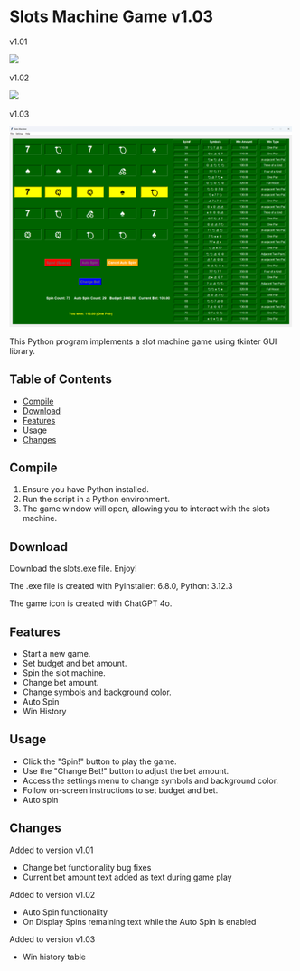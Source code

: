 # Slots Machine Game v1.03

v1.01

<div>
<img src="https://github.com/yourdanov/Slots/blob/main/slots_v101.png" width="500px"</img>
</div>

<picture>
  <source media="(prefers-color-scheme: dark)" srcset="https://github.com/yourdanov/Slots/blob/main/slots_v101.png">
</picture>

v1.02

<div>
<img src="https://github.com/yourdanov/Slots/blob/main/slots_v102_3.png" width="500px"</img>
</div>

<picture>
  <source media="(prefers-color-scheme: dark)" srcset="https://github.com/yourdanov/Slots/blob/main/slots_v102_3.png">
</picture>

v1.03

<div>
<img src="https://github.com/yourdanov/Slots/blob/main/slots_v103.png" width="500px"</img>
</div>

<picture>
  <source media="(prefers-color-scheme: dark)" srcset="https://github.com/yourdanov/Slots/blob/main/slots_v103.png">
</picture>

This Python program implements a slot machine game using tkinter GUI library.

## Table of Contents

- [Compile](#compile)
- [Download](#download)
- [Features](#features)
- [Usage](#usage)
- [Changes](#changes)

## Compile

1. Ensure you have Python installed.
2. Run the script in a Python environment.
3. The game window will open, allowing you to interact with the slots machine.

## Download

Download the slots.exe file. Enjoy!

The .exe file is created with PyInstaller: 6.8.0, Python: 3.12.3

The game icon is created with ChatGPT 4o.

## Features

- Start a new game.
- Set budget and bet amount.
- Spin the slot machine.
- Change bet amount.
- Change symbols and background color.
- Auto Spin
- Win History

## Usage

- Click the "Spin!" button to play the game.
- Use the "Change Bet!" button to adjust the bet amount.
- Access the settings menu to change symbols and background color.
- Follow on-screen instructions to set budget and bet.
- Auto spin

## Changes

Added to version v1.01

- Change bet functionality bug fixes
- Current bet amount text added as text during game play

Added to version v1.02

- Auto Spin functionality
- On Display Spins remaining text while the Auto Spin is enabled

Added to version v1.03

- Win history table